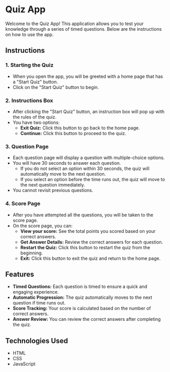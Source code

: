 # Quiz App

Welcome to the Quiz App! This application allows you to test your knowledge through a series of timed questions. Below are the instructions on how to use the app.

## Instructions

### 1. Starting the Quiz
- When you open the app, you will be greeted with a home page that has a "Start Quiz" button.
- Click on the "Start Quiz" button to begin.

### 2. Instructions Box
- After clicking the "Start Quiz" button, an instruction box will pop up with the rules of the quiz.
- You have two options:
  - **Exit Quiz:** Click this button to go back to the home page.
  - **Continue:** Click this button to proceed to the quiz.

### 3. Question Page
- Each question page will display a question with multiple-choice options.
- You will have 30 seconds to answer each question.
  - If you do not select an option within 30 seconds, the quiz will automatically move to the next question.
  - If you select an option before the time runs out, the quiz will move to the next question immediately.
- You cannot revisit previous questions.

### 4. Score Page
- After you have attempted all the questions, you will be taken to the score page.
- On the score page, you can:
  - **View your score:** See the total points you scored based on your correct answers.
  - **Get Answer Details:** Review the correct answers for each question.
  - **Restart the Quiz:** Click this button to restart the quiz from the beginning.
  - **Exit:** Click this button to exit the quiz and return to the home page.

## Features
- **Timed Questions:** Each question is timed to ensure a quick and engaging experience.
- **Automatic Progression:** The quiz automatically moves to the next question if time runs out.
- **Score Tracking:** Your score is calculated based on the number of correct answers.
- **Answer Review:** You can review the correct answers after completing the quiz.

## Technologies Used
- HTML
- CSS 
- JavaScript
